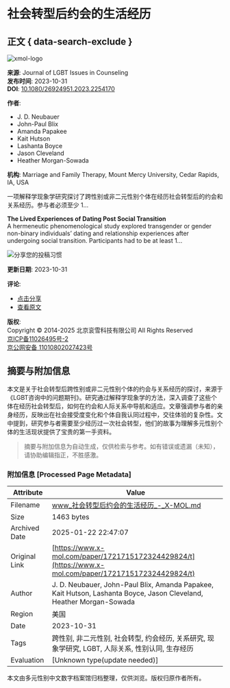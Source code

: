 # 社会转型后约会的生活经历

## 正文 { data-search-exclude }


![xmol-logo](https://scdn.x-mol.com/jcss/images/logo-new.jpg)

**来源**: Journal of LGBT Issues in Counseling  
**发布时间**: 2023-10-31  
**DOI**: [10.1080/26924951.2023.2254170](https://doi.org/10.1080/26924951.2023.2254170)

**作者**: 
- J. D. Neubauer
- John-Paul Blix
- Amanda Papakee
- Kait Hutson
- Lashanta Boyce
- Jason Cleveland
- Heather Morgan-Sowada

**机构**: Marriage and Family Therapy, Mount Mercy University, Cedar Rapids, IA, USA

一项解释学现象学研究探讨了跨性别或非二元性别个体在经历社会转型后的约会和关系经历。参与者必须至少 1...

**The Lived Experiences of Dating Post Social Transition**  
A hermeneutic phenomenological study explored transgender or gender non-binary individuals’ dating and relationship experiences after undergoing social transition. Participants had to be at least 1...

![分享您的投稿习惯](https://xpic.x-mol.com/20241227%2F1735258470007.jpg)

**更新日期**: 2023-10-31

**评论**: 
- [点击分享](javascript:void(0))
- [查看原文](https://www.x-mol.com/ref/1661)

**版权**:  
Copyright © 2014-2025 北京衮雪科技有限公司 All Rights Reserved  
[京ICP备11026495号-2](https://beian.miit.gov.cn/)  
[京公网安备 11010802027423号](http://www.beian.gov.cn/portal/registerSystemInfo?recordcode=11010802027423)
<!-- tcd_original_link https://www.x-mol.com/paper/1721715172324429824/t -->


## 摘要与附加信息

<!-- tcd_abstract -->
本文是关于社会转型后跨性别或非二元性别个体的约会与关系经历的探讨，来源于《LGBT咨询中的问题期刊》。研究通过解释学现象学的方法，深入调查了这些个体在经历社会转型后，如何在约会和人际关系中导航和适应。文章强调参与者的亲身经历，反映出在社会接受度变化和个体自我认同过程中，交往体验的复杂性。文中提到，研究参与者需要至少经历过一次社会转型，他们的故事为理解多元性别个体的生活现状提供了宝贵的第一手资料。
<!-- tcd_abstract_end -->

> 摘要与附加信息为自动生成，仅供检索与参考。如有错误或遗漏（未知），请协助编辑指正，不胜感激。

### 附加信息 [Processed Page Metadata]

| Attribute       | Value                                  |
|-----------------|----------------------------------------|
| Filename        | www_社会转型后约会的生活经历_-_X-MOL.md                             |
| Size            | 1463 bytes                           |
| Archived Date   | 2025-01-22 22:47:07                             |
| Original Link   | [https://www.x-mol.com/paper/1721715172324429824/t](https://www.x-mol.com/paper/1721715172324429824/t)                       |
| Author          | J. D. Neubauer, John-Paul Blix, Amanda Papakee, Kait Hutson, Lashanta Boyce, Jason Cleveland, Heather Morgan-Sowada                               |
| Region          | 美国                               |
| Date            | 2023-10-31                                 |
| Tags            | 跨性别, 非二元性别, 社会转型, 约会经历, 关系研究, 现象学研究, LGBT, 人际关系, 性别认同, 生存经历                                 |
| Evaluation            | [Unknown type(update needed)]                                 |
<!-- tcd_table_end -->

本文由多元性别中文数字档案馆归档整理，仅供浏览。版权归原作者所有。

